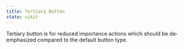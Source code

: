 ```yaml
---
title: Tertiary Button
state: uikit
---
```


Tertiary button is for reduced importance actions which should be de-emphasized compared to the default button type.